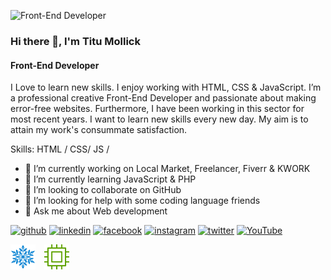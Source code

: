 ![Front-End Developer](https://pbs.twimg.com/profile_banners/1535296300249325569/1669125988/600x200)

### Hi there 👋, I'm Titu Mollick
#### Front-End Developer


I Love to learn new skills. I enjoy working with HTML, CSS & JavaScript. 
I’m a professional creative Front-End Developer and passionate about making error-free websites. 
Furthermore, I have been working in this sector for most recent years. I want to learn new skills every new day. My aim is to attain my work's consummate satisfaction.

Skills:  HTML / CSS/ JS /

- 🔭 I’m currently working on Local Market, Freelancer, Fiverr & KWORK 
- 🌱 I’m currently learning JavaScript & PHP 
- 👯 I’m looking to collaborate on GitHub 
- 🤔 I’m looking for help with some coding language friends 
- 💬 Ask me about Web development 


[<img src='https://cdn.jsdelivr.net/npm/simple-icons@3.0.1/icons/github.svg' alt='github' height='40'>](https://github.com/TituMollick)  [<img src='https://cdn.jsdelivr.net/npm/simple-icons@3.0.1/icons/linkedin.svg' alt='linkedin' height='40'>](https://www.linkedin.com/in/titumollick/)  [<img src='https://cdn.jsdelivr.net/npm/simple-icons@3.0.1/icons/facebook.svg' alt='facebook' height='40'>](https://www.facebook.com/m.titumollick)  [<img src='https://cdn.jsdelivr.net/npm/simple-icons@3.0.1/icons/instagram.svg' alt='instagram' height='40'>](https://www.instagram.com/titumollick5/)  [<img src='https://cdn.jsdelivr.net/npm/simple-icons@3.0.1/icons/twitter.svg' alt='twitter' height='40'>](https://twitter.com/TituMollick)  [<img src='https://cdn.jsdelivr.net/npm/simple-icons@3.0.1/icons/youtube.svg' alt='YouTube' height='40'>](https://www.youtube.com/channel/UC-J-c8odfyknJfwq8-KxeWg)  

<a href='https://archiveprogram.github.com/'><img src='https://raw.githubusercontent.com/acervenky/animated-github-badges/master/assets/acbadge.gif' width='40' height='40'></a> <a href='https://docs.github.com/en/developers'><img src='https://raw.githubusercontent.com/acervenky/animated-github-badges/master/assets/devbadge.gif' width='40' height='40'></a> 


